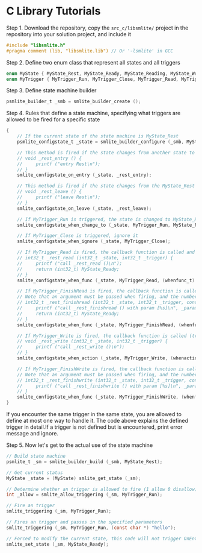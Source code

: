 # C Library Tutorials

Step 1. Download the repository, copy the `src_c/libsmlite/` project in the repository into your solution project, and include it

```c
#include "libsmlite.h"
#pragma comment (lib, "libsmlite.lib") // Or '-lsmlite' in GCC
```

Step 2. Define two enum class that represent all states and all triggers

```c
enum MyState { MyState_Rest, MyState_Ready, MyState_Reading, MyState_Writing };
enum MyTrigger { MyTrigger_Run, MyTrigger_Close, MyTrigger_Read, MyTrigger_FinishRead, MyTrigger_Write, MyTrigger_FinishWrite };
```

Step 3. Define state machine builder

```c
psmlite_builder_t _smb = smlite_builder_create ();
```

Step 4. Rules that define a state machine, specifying what triggers are allowed to be fired for a specific state

```c
{
    // If the current state of the state machine is MyState_Rest
    psmlite_configstate_t _state = smlite_builder_configure (_smb, MyState_Rest);

    // This method is fired if the state changes from another state to MyState_Rest state, not by the initial value specified when the state machine is initialized
    // void _rest_entry () {
    //     printf ("entry Rest\n");
    // }
    smlite_configstate_on_entry (_state, _rest_entry);

    // This method is fired if the state changes from the MyState_Rest state to another state
    // void _rest_leave () {
    //     printf ("leave Rest\n");
    // }
    smlite_configstate_on_leave (_state, _rest_leave);

    // If MyTrigger_Run is triggered, the state is changed to MyState_Ready
    smlite_configstate_when_change_to (_state, MyTrigger_Run, MyState_Ready);

    // If MyTrigger_Close is triggered, ignore it
    smlite_configstate_when_ignore (_state, MyTrigger_Close);

    // If MyTrigger_Read is fired, the callback function is called and the state is adjusted to the return value
    // int32_t _rest_read (int32_t _state, int32_t _trigger) {
    //     printf ("call _rest_read ()\n");
    //     return (int32_t) MyState_Ready;
    // }
    smlite_configstate_when_func (_state, MyTrigger_Read, (whenfunc_t) _rest_read);

    // If MyTrigger_FinishRead is fired, the callback function is called and the state is adjusted to the return value
    // Note that an argument must be passed when firing, and the number and type must match exactly, otherwise segment fault
    // int32_t _rest_finishread (int32_t _state, int32_t _trigger, const char *_param) {
    //     printf ("call _rest_finishread () with param [%s]\n", _param);
    //     return (int32_t) MyState_Ready;
    // }
    smlite_configstate_when_func (_state, MyTrigger_FinishRead, (whenfunc_t) _rest_finishread);

    // If MyTrigger_Write is fired, the callback function is called (triggering this method callback does not adjust the return value)
    // void _rest_write (int32_t _state, int32_t _trigger) {
    //     printf ("call _rest_write ()\n");
    // }
    smlite_configstate_when_action (_state, MyTrigger_Write, (whenaction_t) _rest_write);

    // If MyTrigger_FinishWrite is fired, the callback function is called (triggering this method callback does not adjust the return value).
    // Note that an argument must be passed when firing, and the number and type must match exactly, otherwise segment fault
    // int32_t _rest_finishwrite (int32_t _state, int32_t _trigger, const char *_param) {
    //     printf ("call _rest_finishwrite () with param [%s]\n", _param);
    // }
    smlite_configstate_when_func (_state, MyTrigger_FinishWrite, (whenfunc_t) _rest_finishwrite);
}
```

If you encounter the same trigger in the same state, you are allowed to define at most one way to handle it. The code above explains the defined trigger in detail.If a trigger is not defined but is encountered, print error message and ignore.

Step 5. Now let's get to the actual use of the state machine

```c
// Build state machine
psmlite_t _sm = smlite_builder_build (_smb, MyState_Rest);

// Get current status
MyState _state = (MyState) smlite_get_state (_sm);

// Determine whether an trigger is allowed to fire (1 allow 0 disallow)
int _allow = smlite_allow_triggering (_sm, MyTrigger_Run);

// Fire an trigger
smlite_triggering (_sm, MyTrigger_Run);

// Fires an trigger and passes in the specified parameters
smlite_triggering (_sm, MyTrigger_Run, (const char *) "hello");

// Forced to modify the current state, this code will not trigger OnEntry and OnLeave methods
smlite_set_state (_sm, MyState_Ready);
```
